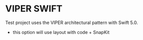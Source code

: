 # VIPER SWIFT
Test project uses the VIPER architectural pattern with Swift 5.0.
  - this option will use layout with code + SnapKit
